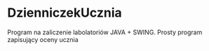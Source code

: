 DzienniczekUcznia
=================
Program na zaliczenie labolatoriów JAVA + SWING.
Prosty program zapisujący oceny ucznia

